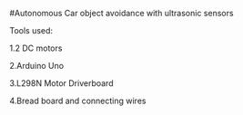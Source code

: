 #Autonomous Car object avoidance with ultrasonic sensors

Tools used:

1.2 DC motors

2.Arduino Uno

3.L298N Motor Driverboard

4.Bread board and connecting wires

